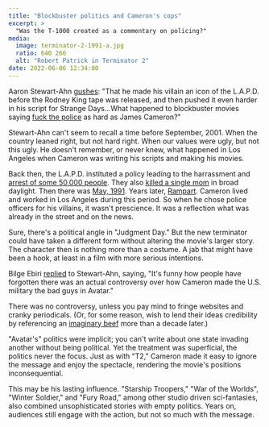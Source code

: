 ```yaml
---
title: "Blockbuster politics and Cameron's cops"
excerpt: >
  "Was the T-1000 created as a commentary on policing?"
media: 
  image: terminator-2-1991-a.jpg
  ratio: 640 266
  alt: "Robert Patrick in Terminator 2"
date: 2022-06-06 12:34:00
---
```

Aaron Stewart-Ahn [gushes](https://twitter.com/somebadideas/status/1532899847048683520): "That he made his villain an icon of the L.A.P.D. before the Rodney King tape was released, and then pushed it even harder in his script for Strange Days...What happened to blockbuster movies saying [fuck the police](https://www.snopes.com/fact-check/terminator-2-commentary-policing/) as hard as James Cameron?"

Stewart-Ahn can't seem to recall a time before September, 2001. When the country leaned right, but not hard right. When our values were ugly, but not this ugly. He doesn't remember, or never knew, what happened in Los Angeles when Cameron was writing his scripts and making his movies.

Back then, the L.A.P.D. instituted a policy leading to the harrassment and [arrest of some 50,000 people](https://en.wikipedia.org/wiki/Operation_Hammer_(1987)). They also [killed a single mom](https://en.wikipedia.org/wiki/Shooting_of_Eula_Love) in broad daylight. Then there was [May, 1991](https://www.youtube.com/results?search_query=Rodney+King+video). Years later, [Rampart](https://en.wikipedia.org/wiki/Rampart_scandal). Cameron lived and worked in Los Angeles during this period. So when he chose police officers for his villains, it wasn't prescience. It was a reflection what was already in the street and on the news.

Sure, there's a political angle in "Judgment Day." But the new terminator could have taken a different form without altering the movie's larger story. The character then is nothing more than a costume. A jab that might have been a hook, at least in a film with more serious intentions.

Bilge Ebiri [replied](https://twitter.com/BilgeEbiri/status/1533295627064451074) to Stewart-Ahn, saying, "It's funny how people have forgotten there was an actual controversy over how Cameron made the U.S. military the bad guys in Avatar."

There was no controversy, unless you pay mind to fringe websites and cranky periodicals. (Or, for some reason, wish to lend their ideas credibility by referencing an [imaginary beef](https://abcnews.go.com/Politics/Movies/politics-avatar-conservatives-attack-movies-political-messaging/story?id=9484885) more than a decade later.)

"Avatar's" politics were implicit; you can't write about one state invading another without being political. Yet the treatment was superficial, the politics never the focus. Just as with "T2," Cameron made it easy to ignore the message and enjoy the spectacle, rendering the movie's positions inconsequential.

This may be his lasting influence. "Starship Troopers," "War of the Worlds", "Winter Soldier," and "Fury Road," among other studio driven sci-fantasies,  also combined unsophisticated stories with empty politics. Years on, audiences still engage with the action, but not so much with the message.
